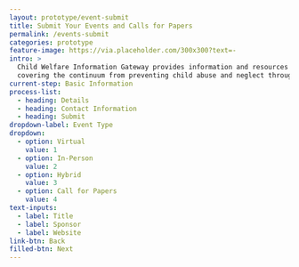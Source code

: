 ```yaml
---
layout: prototype/event-submit
title: Submit Your Events and Calls for Papers
permalink: /events-submit
categories: prototype
feature-image: https://via.placeholder.com/300x300?text=-
intro: >
  Child Welfare Information Gateway provides information and resources on a wide range of child welfare topics,
  covering the continuum from preventing child abuse and neglect through adoption. To support professionals working with children and families involved with child welfare, we offer current information, research, statistics, best practices, and other materials on the topics listed below.
current-step: Basic Information
process-list:
  - heading: Details
  - heading: Contact Information
  - heading: Submit
dropdown-label: Event Type
dropdown:
  - option: Virtual
    value: 1
  - option: In-Person
    value: 2
  - option: Hybrid
    value: 3
  - option: Call for Papers
    value: 4
text-inputs:
  - label: Title
  - label: Sponsor
  - label: Website
link-btn: Back
filled-btn: Next
---
```

